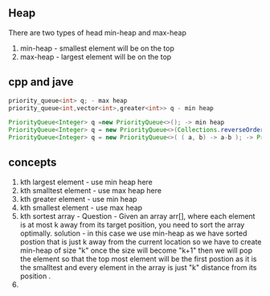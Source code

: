 ## Heap 
There are two types of head min-heap and max-heap 
1. min-heap - smallest element will be on the top
2. max-heap - largest element will be on the top

## cpp and jave 
``` cpp
priority_queue<int> q; - max heap
priority_queue<int,vector<int>,greater<int>> q - min heap
```
``` java
PriorityQueue<Integer> q =new PriorityQueue<>(); -> min heap
PriorityQueue<Integer> q = new PriorityQueue<>(Collections.reverseOrder()); -> max heap
PriorityQueue<Integer> q = new PriorityQueue<>( ( a, b) -> a-b ); -> PriorityQueue with compartor 
```
## concepts 
1. kth largest element - use min heap here
2. kth smalltest element - use max heap here
3. kth greater element - use min heap
4. kth smallest element - use max heap
5. kth sortest array -
Question - Given an array arr[], where each element is at most k away from its target position, you need to sort the array optimally.
solution - in this case we use min-heap as we have sorted postion that is just k away from the current location so we have to create min-heap of size "k" once the size will become "k+1" then we will pop the element so that the top most element will be the first postion as it is the smalltest and every element in the array is just "k" distance from its position .
6. 
